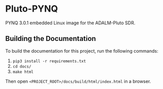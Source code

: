 # Pluto-PYNQ

PYNQ 3.0.1 embedded Linux image for the ADALM-Pluto SDR.

## Building the Documentation

To build the documentation for this project, run the following commands:

1. `pip3 install -r requirements.txt`
2. `cd docs/`
3. `make html`

Then open `<PROJECT_ROOT>/docs/build/html/index.html` in a browser.